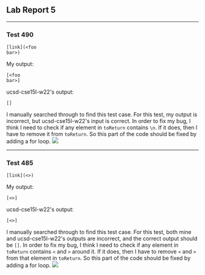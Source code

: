## Lab Report 5

---
### Test 490
```
[link](<foo
bar>)
```
My output: 
```
[<foo
bar>]
```
ucsd-cse15l-w22's output:
```
[]
```

I manually searched through to find this test case. For this test, my output is incorrect, but ucsd-cse15l-w22's input is correct. In order to fix my bug, I think I need to check if any element in `toReturn` contains `\n`. If it does, then I have to remove it from `toReturn`. So this part of the code should be fixed by adding a for loop.
![](https://i.imgur.com/pDPQV9P.png)


---
### Test 485
```
[link](<>)
```
My output:
```
[<>]
```
ucsd-cse15l-w22's output:
```
[<>]
```

I manually searched through to find this test case. For this test, both mine and ucsd-cse15l-w22's outputs are incorrect, and the correct output should be `[]`. In order to fix my bug, I think I need to check if any element in `toReturn` contains `<` and `>` around it. If it does, then I have to remove `<` and `>` from that element in `toReturn`. So this part of the code should be fixed by adding a for loop.
![](https://i.imgur.com/VNrjnom.png)

